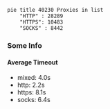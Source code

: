 
```mermaid
pie title 40230 Proxies in list
    "HTTP" : 28289
    "HTTPS": 10483
    "SOCKS" : 8442
```

### Some Info
#### Average Timeout

- mixed: 4.0s
- http: 2.2s
- https: 8.1s
- socks: 6.4s